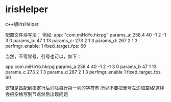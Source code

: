 # irisHelper
c++版irisHelper

配置文件块写法：
例如: 
app: "com.miHoYo.hkrpg"
params_a: 258 4 40 -1 2 -1 3 0
params_b: 47 1 13
params_c: 273 2 1 3
params_d: 267 2 1 3
perfmgr_enable: 1
fixed_target_fps: 60


当然，不写冒号，引号也可以，如下：

app com.miHoYo.hkrpg
params_a 258 4 40 -1 2 -1 3 0
params_b 47 1 13
params_c 273 2 1 3
params_d 267 2 1 3
perfmgr_enable 1
fixed_target_fps 60

逻辑是匹配到指定行后消除每行第一列的字符串
所以不要把冒号左边加空格!这样会把空格写到节点然后出现问题
